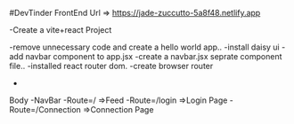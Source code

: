 #DevTinder FrontEnd
Url => https://jade-zuccutto-5a8f48.netlify.app

-Create a vite+react Project

-remove unnecessary code and create a hello world app..
-install daisy ui
-add navbar component to app.jsx
-create a navbar.jsx seprate component file..
-installed react router dom.
-create browser router

-

Body
-NavBar
-Route=/ =>Feed
-Route=/login =>Login Page
-Route=/Connection =>Connection Page
